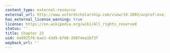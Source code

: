 ```yaml
---
content_type: external-resource
external_url: http://www.oxfordscholarship.com/view/10.1093/acprof:oso/9780199656011.001.0001/acprof-9780199656011-chapter-023
has_external_license_warning: true
license: https://en.wikipedia.org/wiki/All_rights_reserved
status: ''
title: Chapter 23
uid: da8925f6-bae1-43d9-bf60-20074ea1bf3f
wayback_url: ''
---
```

